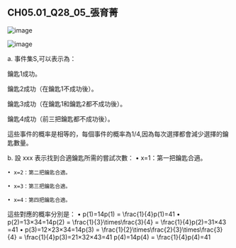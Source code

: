 ## CH05.01_Q28_05_張育菁 

![image](https://github.com/user-attachments/assets/706a7c2f-8433-472e-a765-755fa714aa9c)

![image](https://github.com/user-attachments/assets/777399e9-c51a-4fd2-b38a-8a8e7de782a5)

a.
事件集S,可以表示為：

鑰匙1成功。

鑰匙2成功（在鑰匙1不成功後）。

鑰匙3成功（在鑰匙1和鑰匙2都不成功後）。

鑰匙4成功（前三把鑰匙都不成功後）。

這些事件的概率是相等的，每個事件的概率為1/4,因為每次選擇都會減少選擇的鑰匙數量。

b. 設 xxx 表示找到合適鑰匙所需的嘗試次數：
	• x=1：第一把鑰匙合適。
 
	• x=2：第二把鑰匙合適。
 
	• x=3：第三把鑰匙合適。
 
	• x=4：第四把鑰匙合適。
這些對應的概率分別是：
	• p(1)=14p(1) = \frac{1}{4}p(1)=41​
	• p(2)=13×34=14p(2) = \frac{1}{3}\times\frac{3}{4} = \frac{1}{4}p(2)=31​×43​=41​
	• p(3)=12×23×34=14p(3) = \frac{1}{2}\times\frac{2}{3}\times\frac{3}{4} = \frac{1}{4}p(3)=21​×32​×43​=41​
p(4)=14p(4) = \frac{1}{4}p(4)=41​
